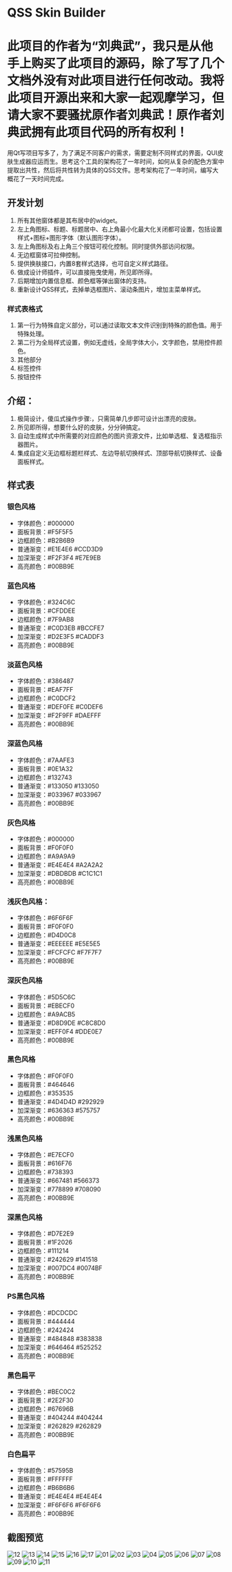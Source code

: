 ﻿# QSS Skin Builder
 
# 此项目的作者为“刘典武”，我只是从他手上购买了此项目的源码，除了写了几个文档外没有对此项目进行任何改动。我将此项目开源出来和大家一起观摩学习，但请大家不要骚扰原作者刘典武！原作者刘典武拥有此项目代码的所有权利！

用Qt写项目写多了，为了满足不同客户的需求，需要定制不同样式的界面，QUI皮肤生成器应运而生。思考这个工具的架构花了一年时间，如何从复杂的配色方案中提取出共性，然后将共性转为具体的QSS文件。思考架构花了一年时间，编写大概花了一天时间完成。

## 开发计划
1. 所有其他窗体都是其布居中的widget。
2. 左上角图标、标题、标题居中、右上角最小化最大化关闭都可设置，包括设置样式+图标+图形字体（默认图形字体）。
3. 左上角图标及右上角三个按钮可视化控制。同时提供外部访问权限。
4. 无边框窗体可拉伸控制。
5. 提供换肤接口，内置8套样式选择，也可自定义样式路径。
6. 做成设计师插件，可以直接拖曳使用，所见即所得。
7. 后期增加内置信息框、颜色框等弹出窗体的支持。
8. 重新设计QSS样式，去掉单选框图片、滚动条图片，增加主菜单样式。

### 样式表格式
1. 第一行为特殊自定义部分，可以通过读取文本文件识别到特殊的颜色值。用于特殊处理。
2. 第二行为全局样式设置，例如无虚线，全局字体大小，文字颜色，禁用控件颜色。
3. 其他部分
4. 标签控件
5. 按钮控件

## 介绍：
1. 极简设计，傻瓜式操作步骤:，只需简单几步即可设计出漂亮的皮肤。
2. 所见即所得，想要什么好的皮肤，分分钟搞定。
3. 自动生成样式中所需要的对应颜色的图片资源文件，比如单选框、复选框指示器图片。
4. 集成自定义无边框标题栏样式、左边导航切换样式、顶部导航切换样式、设备面板样式。

## 样式表

### 银色风格
* 字体颜色：#000000
* 面板背景：#F5F5F5
* 边框颜色：#B2B6B9
* 普通渐变：#E1E4E6 #CCD3D9
* 加深渐变：#F2F3F4 #E7E9EB
* 高亮颜色：#00BB9E

### 蓝色风格
* 字体颜色：#324C6C
* 面板背景：#CFDDEE
* 边框颜色：#7F9AB8
* 普通渐变：#C0D3EB #BCCFE7
* 加深渐变：#D2E3F5 #CADDF3
* 高亮颜色：#00BB9E

### 淡蓝色风格
* 字体颜色：#386487
* 面板背景：#EAF7FF
* 边框颜色：#C0DCF2
* 普通渐变：#DEF0FE #C0DEF6
* 加深渐变：#F2F9FF #DAEFFF
* 高亮颜色：#00BB9E

### 深蓝色风格
* 字体颜色：#7AAFE3
* 面板背景：#0E1A32
* 边框颜色：#132743
* 普通渐变：#133050 #133050
* 加深渐变：#033967 #033967
* 高亮颜色：#00BB9E

### 灰色风格
* 字体颜色：#000000
* 面板背景：#F0F0F0
* 边框颜色：#A9A9A9
* 普通渐变：#E4E4E4 #A2A2A2
* 加深渐变：#DBDBDB #C1C1C1
* 高亮颜色：#00BB9E

### 浅灰色风格：
* 字体颜色：#6F6F6F
* 面板背景：#F0F0F0
* 边框颜色：#D4D0C8
* 普通渐变：#EEEEEE #E5E5E5
* 加深渐变：#FCFCFC #F7F7F7
* 高亮颜色：#00BB9E

### 深灰色风格
* 字体颜色：#5D5C6C
* 面板背景：#EBECF0
* 边框颜色：#A9ACB5
* 普通渐变：#D8D9DE #C8C8D0
* 加深渐变：#EFF0F4 #DDE0E7
* 高亮颜色：#00BB9E

### 黑色风格
* 字体颜色：#F0F0F0
* 面板背景：#464646
* 边框颜色：#353535
* 普通渐变：#4D4D4D #292929
* 加深渐变：#636363 #575757
* 高亮颜色：#00BB9E

### 浅黑色风格
* 字体颜色：#E7ECF0
* 面板背景：#616F76
* 边框颜色：#738393
* 普通渐变：#667481 #566373
* 加深渐变：#778899 #708090
* 高亮颜色：#00BB9E

### 深黑色风格
* 字体颜色：#D7E2E9
* 面板背景：#1F2026
* 边框颜色：#111214
* 普通渐变：#242629 #141518
* 加深渐变：#007DC4 #0074BF
* 高亮颜色：#00BB9E

### PS黑色风格
* 字体颜色：#DCDCDC
* 面板背景：#444444
* 边框颜色：#242424
* 普通渐变：#484848 #383838
* 加深渐变：#646464 #525252
* 高亮颜色：#00BB9E

### 黑色扁平
* 字体颜色：#BEC0C2
* 面板背景：#2E2F30
* 边框颜色：#67696B
* 普通渐变：#404244 #404244
* 加深渐变：#262829 #262829
* 高亮颜色：#00BB9E

### 白色扁平
* 字体颜色：#57595B
* 面板背景：#FFFFFF
* 边框颜色：#B6B6B6
* 普通渐变：#E4E4E4 #E4E4E4
* 加深渐变：#F6F6F6 #F6F6F6
* 高亮颜色：#00BB9E

## 截图预览
![12](/snap/ScreenGif.gif)
![13](/snap/demo3.gif)
![14](/snap/demo4.gif)
![15](/snap/demo5.gif)
![16](/snap/demo6.gif)
![17](/snap/demo7.gif)
![01](/snap/QQ截图20170224185742.png)
![02](/snap/QQ截图20170224185753.png)
![03](/snap/QQ截图20170224185759.png)
![04](/snap/QQ截图20170224185806.png)
![05](/snap/QQ截图20170224185827.png)
![06](/snap/QQ截图20170224185832.png)
![07](/snap/QQ截图20170224185838.png)
![08](/snap/QQ截图20170224185848.png)
![09](/snap/QQ截图20170224185853.png)
![10](/snap/QQ截图20170224185859.png)
![11](/snap/QQ截图20170224185946.png)
